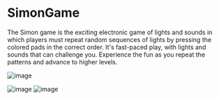 # SimonGame
The Simon game is the exciting electronic game of lights and sounds in which players must repeat random sequences of lights by pressing the colored pads in the correct order. It's fast-paced play, with lights and sounds that can challenge you. Experience the fun as you repeat the patterns and advance to higher levels.


![image](https://user-images.githubusercontent.com/93362760/143172089-9f96d93e-0e1c-45de-ad81-1ee95a8c05c4.png)

![image](https://user-images.githubusercontent.com/93362760/143171962-c33a793b-6216-4a50-8cd0-46aef8cda20c.png)
![image](https://user-images.githubusercontent.com/93362760/143172036-ddccaf1b-b795-4ea9-8244-67b196737a96.png)
